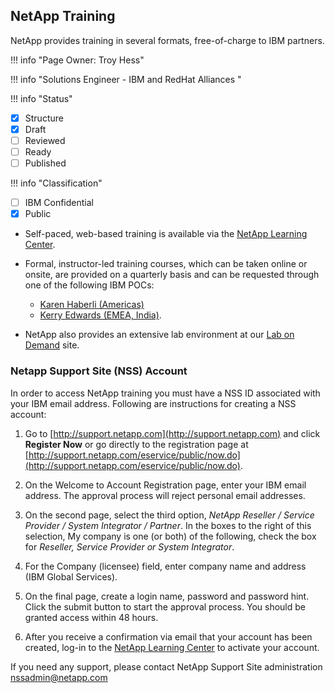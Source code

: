 ## NetApp Training

NetApp provides training in several formats, free-of-charge to IBM partners.  

!!! info "Page Owner: Troy Hess"

!!! info "Solutions Engineer - IBM and RedHat Alliances "

!!! info "Status"
- [X] Structure
- [X] Draft
- [ ] Reviewed
- [ ] Ready
- [ ] Published

!!! info "Classification"
- [ ] IBM Confidential
- [X] Public

* Self-paced, web-based training is available via the [NetApp Learning Center](https://learningcenter.netapp.com).  

* Formal, instructor-led training courses, which can be taken online or onsite, are provided on a quarterly basis and can be requested through one of the following IBM POCs:  
  
  * [Karen Haberli (Americas)](haberli@us.ibm.com)  
  * [Kerry Edwards (EMEA, India)](edwark2@uk.ibm.com). 

* NetApp also provides an extensive lab environment at our [Lab on Demand](https://labondemand.netapp.com) site. 

### Netapp Support Site (NSS) Account

In order to access NetApp training you must have a NSS ID associated with your IBM email address. Following are instructions for creating a NSS account:

1. 	Go to [http://support.netapp.com](http://support.netapp.com) and click **Register Now** or go
directly to the registration page at [http://support.netapp.com/eservice/public/now.do](http://support.netapp.com/eservice/public/now.do).  

2. On the Welcome to Account Registration page, enter your IBM email address.  The approval process will reject personal email addresses.  

3. On the second page, select the third option, *NetApp Reseller / Service Provider
/ System Integrator / Partner*. In the boxes to the right of this selection, My company is one (or both) of the following, check the box for *Reseller, Service Provider or System Integrator*.  

4. For the Company (licensee) field, enter company name and address (IBM Global Services).

5. On the final page, create a login name, password and password hint. Click the submit button to start the approval process. You should be granted access within 48 hours.

6. After you receive a confirmation via email that your account has been created, log-in to the [NetApp Learning Center](https://learningcenter.netapp.com) to activate your account.

If you need any support, please contact NetApp Support Site administration [nssadmin@netapp.com](nssadmin@netapp.com)
   

